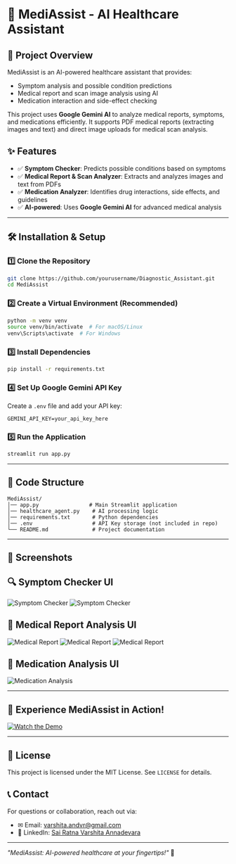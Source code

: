 # 🏥 MediAssist - AI Healthcare Assistant

## 📌 Project Overview
MediAssist is an AI-powered healthcare assistant that provides:
- Symptom analysis and possible condition predictions
- Medical report and scan image analysis using AI
- Medication interaction and side-effect checking

This project uses **Google Gemini AI** to analyze medical reports, symptoms, and medications efficiently. It supports PDF medical reports (extracting images and text) and direct image uploads for medical scan analysis.

## ✨ Features
- ✅ **Symptom Checker**: Predicts possible conditions based on symptoms
- ✅ **Medical Report & Scan Analyzer**: Extracts and analyzes images and text from PDFs
- ✅ **Medication Analyzer**: Identifies drug interactions, side effects, and guidelines
- ✅ **AI-powered**: Uses **Google Gemini AI** for advanced medical analysis

---

## 🛠️ Installation & Setup

### 1️⃣ Clone the Repository
```bash
git clone https://github.com/yourusername/Diagnostic_Assistant.git
cd MediAssist
```

### 2️⃣ Create a Virtual Environment (Recommended)
```bash
python -m venv venv
source venv/bin/activate  # For macOS/Linux
venv\Scripts\activate  # For Windows
```

### 3️⃣ Install Dependencies
```bash
pip install -r requirements.txt
```

### 4️⃣ Set Up Google Gemini API Key
Create a `.env` file and add your API key:
```plaintext
GEMINI_API_KEY=your_api_key_here
```

### 5️⃣ Run the Application
```bash
streamlit run app.py
```

---

## 🔧 Code Structure
```
MediAssist/
│── app.py                # Main Streamlit application
│── healthcare_agent.py    # AI processing logic
│── requirements.txt       # Python dependencies
│── .env                   # API Key storage (not included in repo)
└── README.md              # Project documentation
```



---

## 📸 **Screenshots**
## 🔍 **Symptom Checker UI**
![Symptom Checker](https://github.com/user-attachments/assets/d5a35363-9d44-4a57-91c1-861d40d93e1c)
![Symptom Checker](https://github.com/user-attachments/assets/47b2c6e7-f56e-4155-aaa3-5d338b5589c6)

## 📄 **Medical Report Analysis UI**
![Medical Report](https://github.com/user-attachments/assets/14fa702d-abd0-4532-a276-6bcb640b77f2)
![Medical Report](https://github.com/user-attachments/assets/c06530e9-7019-4fcb-ab6d-016e8f0766c3)
![Medical Report](https://github.com/user-attachments/assets/14af5671-ce04-4620-9355-c079800094dc)

## 💊 **Medication Analysis UI**
![Medication Analysis](https://github.com/user-attachments/assets/af35fdac-2f52-4e49-9b5a-32d61ffe747d)

---
## 🎥 **Experience MediAssist in Action!**  
[![Watch the Demo](https://img.shields.io/badge/📽️%20Watch%20Demo-Click%20Here-blue?style=for-the-badge)](https://drive.google.com/file/d/1K7xVughKGuXprT5dOArAo-OtTVFy0sdu/view?usp=sharing)


---

## 📜 License
This project is licensed under the MIT License. See `LICENSE` for details.

## 📞 Contact
For questions or collaboration, reach out via:
- ✉ Email: varshita.andvr@gmail.com
- 🔗 LinkedIn: [Sai Ratna Varshita Annadevara](https://www.linkedin.com/in/sai-ratna-varshita-annadevara-3a22b0259)

---

_"MediAssist: AI-powered healthcare at your fingertips!"_ 🚀
